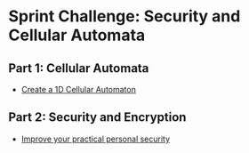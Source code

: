 # Sprint Challenge: Security and Cellular Automata

## Part 1: Cellular Automata

* [Create a 1D Cellular Automaton](1d-life/)


## Part 2: Security and Encryption

* [Improve your practical personal security](security/)

